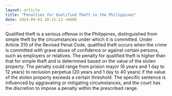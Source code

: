 ```yaml
---
layout: article
title: "Penalties for Qualified Theft in the Philippines"
date: 2024-09-02 10:15:13 +0800
---
```


<p>Qualified theft is a serious offense in the Philippines, distinguished from simple theft by the circumstances under which it is committed. Under Article 310 of the Revised Penal Code, qualified theft occurs when the crime is committed with grave abuse of confidence or against certain persons, such as employers or relatives. The penalty for qualified theft is higher than that for simple theft and is determined based on the value of the stolen property. The penalty could range from prision mayor (6 years and 1 day to 12 years) to reclusion perpetua (20 years and 1 day to 40 years) if the value of the stolen property exceeds a certain threshold. The specific sentence is influenced by aggravating or mitigating circumstances, and the court has the discretion to impose a penalty within the prescribed range.</p>